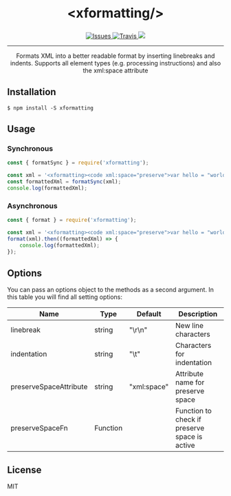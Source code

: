 <div align="center">
	<h2 style="font-size: 30px">
		&lt;xformatting/&gt;
	</h2>
	<p>
		<a href="https://github.com/xpublisher/xformat/issues">
			<img src="https://img.shields.io/github/issues/xpublisher/xformat.svg" alt="Issues"/>
		</a>
		<a href="https://travis-ci.org/xpublisher/xformats">
			<img src="https://api.travis-ci.org/xpublisher/xformat.svg" alt="Travis"/>
		</a>
		<a href="https://github.com/xpublisher/xformat/blob/master/LICENSE" alt="License">
			<img src="https://img.shields.io/github/license/xpublisher/xformat.svg"/>
		</a>
	</p>
	<hr>
	<p>
		Formats XML into a better readable format by inserting linebreaks and indents. Supports all element types (e.g. processing instructions) and also the xml:space attribute
	</p>
</div>

## Installation

```
$ npm install -S xformatting
```

## Usage

### Synchronous

```js
const { formatSync } = require('xformatting');

const xml = '<xformatting><code xml:space="preserve">var hello = "world"</code></xformatting>';
const formattedXml = formatSync(xml);
console.log(formattedXml);
```

### Asynchronous

```js
const { format } = require('xformatting');

const xml = '<xformatting><code xml:space="preserve">var hello = "world"</code></xformatting>';
format(xml).then((formattedXml) => {
	console.log(formattedXml);
});
```

## Options

You can pass an options object to the methods as a second argument. In this table you will find all setting options:

| Name                   | Type     | Default     | Description
|------------------------|----------|-------------|-------------
| linebreak              | string   | "\r\n"      | New line characters
| indentation            | string   | "\t"        | Characters for indentation
| preserveSpaceAttribute | string   | "xml:space" | Attribute name for preserve space
| preserveSpaceFn        | Function |             | Function to check if preserve space is active

## License

MIT